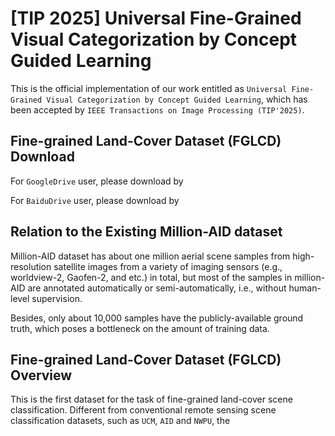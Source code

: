 # [TIP 2025] Universal Fine-Grained Visual Categorization by Concept Guided Learning

This is the official implementation of our work entitled as ```Universal Fine-Grained Visual Categorization by Concept Guided Learning```, which has been accepted by ```IEEE Transactions on Image Processing (TIP'2025)```.

## Fine-grained Land-Cover Dataset (FGLCD) Download

For ```GoogleDrive``` user, please download by

For ```BaiduDrive``` user, please download by

## Relation to the Existing Million-AID dataset 

Million-AID dataset has about one million aerial scene samples from high-resolution satellite images from a variety of imaging sensors (e.g., worldview-2, Gaofen-2, and etc.) in total, but most of the samples in million-AID are annotated automatically or semi-automatically, i.e., without human-level supervision.

Besides, only about 10,000 samples have the publicly-available ground truth, which poses a bottleneck on the amount of training data.

## Fine-grained Land-Cover Dataset (FGLCD) Overview

This is the first dataset for the task of fine-grained land-cover scene classification. Different from conventional remote sensing scene classification datasets, such as ```UCM```, ```AID``` and ```NWPU```, the  
